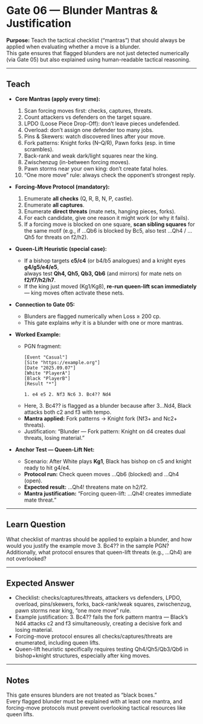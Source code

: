 # Gate 06 — Blunder Mantras & Justification

**Purpose:** Teach the tactical checklist (“mantras”) that should always be applied when evaluating whether a move is a blunder.  
This gate ensures that flagged blunders are not just detected numerically (via Gate 05) but also explained using human-readable tactical reasoning.

---

## Teach
- **Core Mantras (apply every time):**  
  1. Scan forcing moves first: checks, captures, threats.  
  2. Count attackers vs defenders on the target square.  
  3. LPDO (Loose Piece Drop-Off): don’t leave pieces undefended.  
  4. Overload: don’t assign one defender too many jobs.  
  5. Pins & Skewers: watch discovered lines after your move.  
  6. Fork patterns: Knight forks (N–Q/R), Pawn forks (esp. in time scrambles).  
  7. Back-rank and weak dark/light squares near the king.  
  8. Zwischenzug (in-between forcing moves).  
  9. Pawn storms near your own king: don’t create fatal holes.  
  10. “One more move” rule: always check the opponent’s strongest reply.  

- **Forcing-Move Protocol (mandatory):**  
  1. Enumerate **all checks** (Q, R, B, N, P, castle).  
  2. Enumerate **all captures**.  
  3. Enumerate **direct threats** (mate nets, hanging pieces, forks).  
  4. For each candidate, give one reason it might work (or why it fails).  
  5. If a forcing move is blocked on one square, **scan sibling squares** for the same motif (e.g., if …Qb6 is blocked by Bc5, also test …Qh4 / …Qh5 for threats on f2/h2).  

- **Queen-Lift Heuristic (special case):**  
  - If a bishop targets **c5/c4** (or b4/b5 analogues) and a knight eyes **g4/g5/e4/e5**,  
    always test **Qh4, Qh5, Qb3, Qb6** (and mirrors) for mate nets on **f2/f7/h2/h7**.  
  - If the king just moved (Kg1/Kg8), **re-run queen-lift scan immediately** — king moves often activate these nets.  

- **Connection to Gate 05:**  
  - Blunders are flagged numerically when Loss ≥ 200 cp.  
  - This gate explains *why* it is a blunder with one or more mantras.  

- **Worked Example:**  
  - PGN fragment:  
    ```
    [Event "Casual"]
    [Site "https://example.org"]
    [Date "2025.09.07"]
    [White "PlayerA"]
    [Black "PlayerB"]
    [Result "*"]

    1. e4 e5 2. Nf3 Nc6 3. Bc4?? Nd4
    ```
  - Here, 3. Bc4?? is flagged as a blunder because after 3…Nd4, Black attacks both c2 and f3 with tempo.  
  - **Mantra applied:** Fork patterns → Knight fork (Nf3+ and Nc2+ threats).  
  - Justification: “Blunder — Fork pattern: Knight on d4 creates dual threats, losing material.”  

- **Anchor Test — Queen-Lift Net:**  
  - Scenario: After White plays **Kg1**, Black has bishop on c5 and knight ready to hit g4/e4.  
  - **Protocol run:** Check queen moves …Qb6 (blocked) and …Qh4 (open).  
  - **Expected result:** …Qh4! threatens mate on h2/f2.  
  - **Mantra justification:** “Forcing queen-lift: …Qh4! creates immediate mate threat.”  

---

## Learn Question
What checklist of mantras should be applied to explain a blunder, and how would you justify the example move 3. Bc4?? in the sample PGN?  
Additionally, what protocol ensures that queen-lift threats (e.g., …Qh4) are not overlooked?  

---

## Expected Answer
- Checklist: checks/captures/threats, attackers vs defenders, LPDO, overload, pins/skewers, forks, back-rank/weak squares, zwischenzug, pawn storms near king, “one more move” rule.  
- Example justification: 3. Bc4?? fails the fork pattern mantra — Black’s Nd4 attacks c2 and f3 simultaneously, creating a decisive fork and losing material.  
- Forcing-move protocol ensures all checks/captures/threats are enumerated, including queen lifts.  
- Queen-lift heuristic specifically requires testing Qh4/Qh5/Qb3/Qb6 in bishop+knight structures, especially after king moves.  

---

## Notes
This gate ensures blunders are not treated as “black boxes.”  
Every flagged blunder must be explained with at least one mantra, and forcing-move protocols must prevent overlooking tactical resources like queen lifts.  
